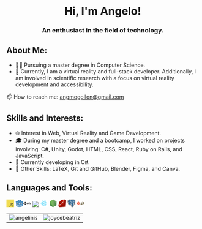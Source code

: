 <h1 align="center">Hi, I'm Angelo!</h1>
<h3 align="center">An enthusiast in the field of technology.</h3>

## About Me:

- 👨‍💻 Pursuing a master degree in Computer Science.
- 🌱 Currently, I am a virtual reality and full-stack developer. Additionally, I am involved in scientific research with a focus on virtual reality development and accessibility.

</p>

📫 How to reach me: [angmogollon@gmail.com](mailto:angmogollon@gmail.com)

## Skills and Interests:

- 🌐 Interest in Web, Virtual Reality and Game Development.
- 🎓 During my master degree and a bootcamp, I worked on projects involving: C#, Unity, Godot, HTML, CSS, React, Ruby on Rails, and JavaScript.
- 📖 Currently developing in C#.
- 🔧 Other Skills: LaTeX, Git and GitHub, Blender, Figma, and Canva.


## Languages and Tools:

<div>
<code><img height="20" src="https://raw.githubusercontent.com/github/explore/80688e429a7d4ef2fca1e82350fe8e3517d3494d/topics/javascript/javascript.png"></code>
<code><img height="20" src="https://raw.githubusercontent.com/github/explore/80688e429a7d4ef2fca1e82350fe8e3517d3494d/topics/godot/godot.png"></code
<code><img height="20" src="https://raw.githubusercontent.com/github/explore/80688e429a7d4ef2fca1e82350fe8e3517d3494d/topics/unity/unity.png"></code>
<code><img height="20" src="https://raw.githubusercontent.com/github/explore/80688e429a7d4ef2fca1e82350fe8e3517d3494d/topics/c#/c#.png"></code>
<code><img height="20" src="https://raw.githubusercontent.com/github/explore/80688e429a7d4ef2fca1e82350fe8e3517d3494d/topics/react/react.png"></code>
<code><img height="20" src="https://raw.githubusercontent.com/github/explore/80688e429a7d4ef2fca1e82350fe8e3517d3494d/topics/nodejs/nodejs.png"></code>
<code><img height="20" src="https://raw.githubusercontent.com/github/explore/80688e429a7d4ef2fca1e82350fe8e3517d3494d/topics/ruby/ruby.png"></code>
<code><img height="20" src="https://raw.githubusercontent.com/github/explore/80688e429a7d4ef2fca1e82350fe8e3517d3494d/topics/postgresql/postgresql.png"></code>
<code><img height="20" src="https://raw.githubusercontent.com/github/explore/80688e429a7d4ef2fca1e82350fe8e3517d3494d/topics/git/git.png"></code>
</div>

<table>
  <tr>
    <td align="center">
      <img src="https://github-readme-stats.vercel.app/api/top-langs?username=angelinis&show_icons=true&locale=en&layout=compact" alt="angelinis" width="385"/>
    </td>
    <td align="center">
      <img src="https://github-readme-stats.vercel.app/api?username=angelinis&show_icons=true&locale=en" alt="joycebeatriz" width="500"/>
    </td>
  </tr>
</table>

 

<!--
**Angelinis/angelinis** is a ✨ _special_ ✨ repository because its `README.md` (this file) appears on your GitHub profile.

Here are some ideas to get you started:

- 🔭 I’m currently working on ...
- 🌱 I’m currently learning ...
- 👯 I’m looking to collaborate on ...
- 🤔 I’m looking for help with ...
- 💬 Ask me about ...
- 📫 How to reach me: ...
- 😄 Pronouns: ...
- ⚡ Fun fact: ...
-->
